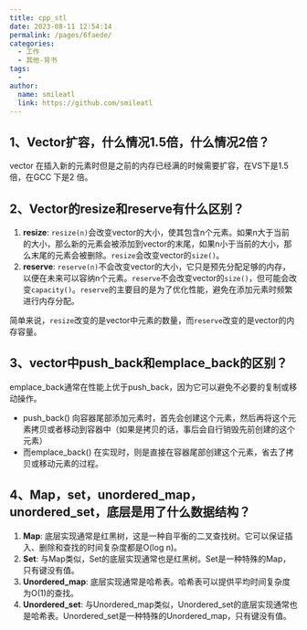 ```yaml
---
title: cpp_stl
date: 2023-08-11 12:54:14
permalink: /pages/6faede/
categories:
  - 工作
  - 其他-背书
tags:
  - 
author: 
  name: smileatl
  link: https://github.com/smileatl
---
```

## 1、Vector扩容，什么情况1.5倍，什么情况2倍？

vector 在插入新的元素时但是之前的内存已经满的时候需要扩容，在VS下是1.5倍，在GCC 下是2 倍。



## 2、Vector的resize和reserve有什么区别？

1. **resize**: `resize(n)`会改变vector的大小，使其包含n个元素。如果n大于当前的大小，那么新的元素会被添加到vector的末尾，如果n小于当前的大小，那么末尾的元素会被删除。`resize`会改变vector的`size()`。
2. **reserve**: `reserve(n)`不会改变vector的大小，它只是预先分配足够的内存，以便在未来可以容纳n个元素。`reserve`不会改变vector的`size()`，但可能会改变`capacity()`。`reserve`的主要目的是为了优化性能，避免在添加元素时频繁进行内存分配。

简单来说，`resize`改变的是vector中元素的数量，而`reserve`改变的是vector的内存容量。



## 3、vector中push_back和emplace_back的区别？

emplace_back通常在性能上优于push_back，因为它可以避免不必要的复制或移动操作。

- push_back() 向容器尾部添加元素时，首先会创建这个元素，然后再将这个元素拷贝或者移动到容器中（如果是拷贝的话，事后会自行销毁先前创建的这个元素）
- 而emplace_back() 在实现时，则是直接在容器尾部创建这个元素，省去了拷贝或移动元素的过程。





## 4、Map，set，unordered_map，unordered_set，底层是用了什么数据结构？

1. **Map**: 底层实现通常是红黑树，这是一种自平衡的二叉查找树。它可以保证插入、删除和查找的时间复杂度都是O(log n)。
2. **Set**: 与Map类似，Set的底层实现通常也是红黑树。Set是一种特殊的Map，只有键没有值。
3. **Unordered_map**: 底层实现通常是哈希表。哈希表可以提供平均时间复杂度为O(1)的查找。
4. **Unordered_set**: 与Unordered_map类似，Unordered_set的底层实现通常也是哈希表。Unordered_set是一种特殊的Unordered_map，只有键没有值。





